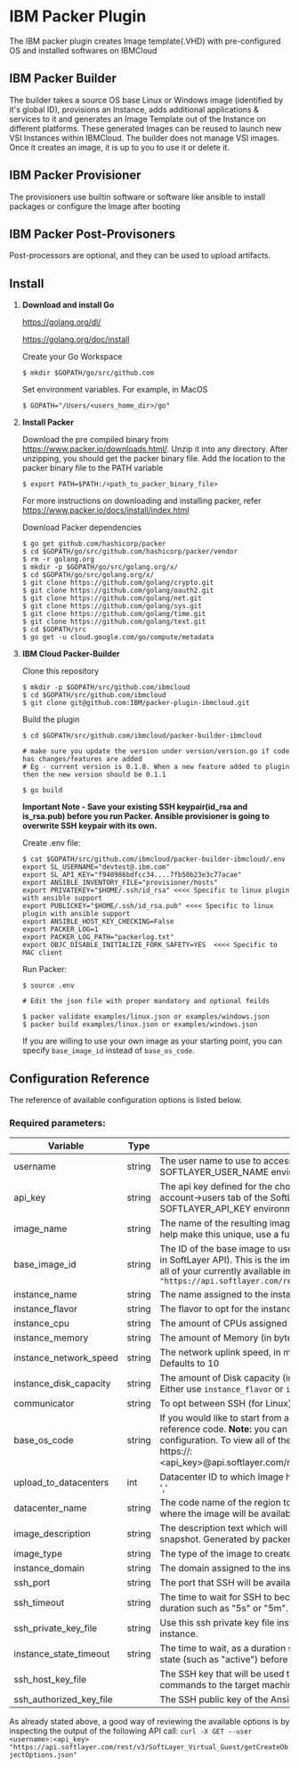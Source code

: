 # IBM Packer Plugin
The IBM packer plugin creates Image template(.VHD) with pre-configured OS and installed softwares on IBMCloud 

## IBM Packer Builder
The builder takes a source OS base Linux or Windows image (identified by it's global ID), provisions an Instance, adds additional applications & services to it and generates an Image Template out of the Instance on different platforms. These generated Images can be reused to launch new VSI Instances within IBMCloud.
The builder does not manage VSI images. Once it creates an image, it is up to you to use it or delete it.

## IBM Packer Provisioner
The provisioners use builtin software or software like ansible to install packages or configure the Image after booting

## IBM Packer Post-Provisoners
Post-processors are optional, and they can be used to upload artifacts.

## Install

1) **Download and install Go**

   https://golang.org/dl/

   https://golang.org/doc/install

   Create your Go Workspace
   ```
   $ mkdir $GOPATH/go/src/github.com
   ```

   Set environment variables. For example, in MacOS
   ```
   $ GOPATH="/Users/<users_home_dir>/go"
   ```

2) **Install Packer**

   Download the pre compiled binary from https://www.packer.io/downloads.html/. Unzip it into any directory. After unzipping, you should get the packer binary file. Add the location to the packer binary file to the PATH variable
   ```
   $ export PATH=$PATH:/<path_to_packer_binary_file>
   ```

   For more instructions on downloading and installing packer, refer https://www.packer.io/docs/install/index.html

   Download Packer dependencies
   ```
   $ go get github.com/hashicorp/packer
   $ cd $GOPATH/go/src/github.com/hashicorp/packer/vendor
   $ rm -r golang.org
   $ mkdir -p $GOPATH/go/src/golang.org/x/
   $ cd $GOPATH/go/src/golang.org/x/
   $ git clone https://github.com/golang/crypto.git
   $ git clone https://github.com/golang/oauth2.git
   $ git clone https://github.com/golang/net.git
   $ git clone https://github.com/golang/sys.git
   $ git clone https://github.com/golang/time.git
   $ git clone https://github.com/golang/text.git
   $ cd $GOPATH/src
   $ go get -u cloud.google.com/go/compute/metadata
   ```

3) **IBM Cloud Packer-Builder**

   Clone this repository 
   ```
   $ mkdir -p $GOPATH/src/github.com/ibmcloud
   $ cd $GOPATH/src/github.com/ibmcloud
   $ git clone git@github.com:IBM/packer-plugin-ibmcloud.git
   ```

   Build the plugin
   ```
   $ cd $GOPATH/src/github.com/ibmcloud/packer-builder-ibmcloud
   
   # make sure you update the version under version/version.go if code has changes/features are added 
   # Eg - current version is 0.1.0. When a new feature added to plugin then the new version should be 0.1.1
   
   $ go build
   ```

   **Important Note - Save your existing SSH keypair(id_rsa and is_rsa.pub) before you run Packer. Ansible provisioner is going to overwrite SSH keypair with its own.**
   
   Create .env file:
   ```
   $ cat $GOPATH/src/github.com/ibmcloud/packer-builder-ibmcloud/.env
   export SL_USERNAME="devtest@.ibm.com"
   export SL_API_KEY="f940986bdfcc34....7fb50b23e3c77acae"
   export ANSIBLE_INVENTORY_FILE="provisioner/hosts"
   export PRIVATEKEY="$HOME/.ssh/id_rsa" <<<< Specific to linux plugin with ansible support
   export PUBLICKEY="$HOME/.ssh/id_rsa.pub" <<<< Specific to linux plugin with ansible support
   export ANSIBLE_HOST_KEY_CHECKING=False
   export PACKER_LOG=1
   export PACKER_LOG_PATH="packerlog.txt"
   export OBJC_DISABLE_INITIALIZE_FORK_SAFETY=YES  <<<< Specific to MAC client 
   ```

   Run Packer:
   ```
   $ source .env

   # Edit the json file with proper mandatory and optional feilds 
   
   $ packer validate examples/linux.json or examples/windows.json
   $ packer build examples/linux.json or examples/windows.json
   ```

   If you are willing to use your own image as your starting point, you can specify `base_image_id` instead of `base_os_code`.

## Configuration Reference

The reference of available configuration options is listed below.

### Required parameters:

Variable | Type | Description
--- | --- | ---
username | string | The user name to use to access your account. If unspecified, the value is taken from the SOFTLAYER_USER_NAME environment variable.
api_key | string | The api key defined for the chosen user name. You can find what is your api key at the account->users tab of the SoftLayer web console. If unspecified, the value is taken from the SOFTLAYER_API_KEY environment variable.
image_name | string | The name of the resulting image that will appear in your account. This must be unique. To help make this unique, use a function like timestamp.
base_image_id | string | The ID of the base image to use (usually defined by the `globalIdentifier` or the `uuid` fields in SoftLayer API). This is the image that will be used for launching a new instance. To view all of your currently available images, `run: curl -X GET --user <username>:<api_key> "https://api.softlayer.com/rest/v3/SoftLayer_Account/getVirtualDiskImages.json"`
instance_name | string | The name assigned to the instance.
instance_flavor | string | The flavor to opt for the instance (type_coreXmemoryXdisk Eg: B1_2X4X100)
instance_cpu | string | The amount of CPUs assigned to the instance. Defaults to 1
instance_memory | string | The amount of Memory (in bytes) assigned to the instance. Defaults to 1024
instance_network_speed | string | The network uplink speed, in megabits per second, which will be assigned to the instance. Defaults to 10
instance_disk_capacity | string | The amount of Disk capacity (in gigabytes) assigned to the instance. Defaults to 25. **Note:** Either use `instance_flavor` or `instance_cpu`, `instance_memory`, `instance_network_speed` 
communicator | string | To opt between SSH (for Linux) and winrm (for Windows)
base_os_code | string | If you would like to start from a pre-installed SoftLayer OS image, you can specify it's reference code. **Note:** you can use only one of `base_image_id` or `base_os_code` per builder configuration. To view all of the currently available pre-installed os images, run: `$ curl https://<username>:<api_key>@api.softlayer.com/rest/v3/SoftLayer_Virtual_Guest/getCreateObjectOptions.json | grep operatingSystemReferenceCode`
upload_to_datacenters | int | Datacenter ID to which Image has to be uploaded to. Multiple DCs supported seperated by ','
datacenter_name | string | The code name of the region to launch the instance in. Consequently, this is the region where the image will be available. This defaults to "ams01"
image_description | string | The description text which will be available for the resulting image. Defaults to "Instance snapshot. Generated by packer.io"
image_type | string | The type of the image to create. Only "standard" is supported
instance_domain | string | The domain assigned to the instance. Defaults to "provisioning.com"
ssh_port | string | The port that SSH will be available on. Defaults to port 22
ssh_timeout | string | The time to wait for SSH to become available before timing out. The format of this value is a duration such as "5s" or "5m". The default SSH timeout is "1m". Defaults to "15m"
ssh_private_key_file | string | Use this ssh private key file instead of a generated ssh key pair for connecting to the instance.
instance_state_timeout | string | The time to wait, as a duration string, for an instance or image snapshot to enter a desired state (such as "active") before timing out. The default state timeout is "25m"
ssh_host_key_file | | The SSH key that will be used to run the SSH server on the host machine to forward commands to the target machine
ssh_authorized_key_file | | The SSH public key of the Ansible ssh_user. 


As already stated above, a good way of reviewing the available options is by inspecting the output of the following API call: `curl -X GET --user <username>:<api_key> "https://api.softlayer.com/rest/v3/SoftLayer_Virtual_Guest/getCreateObjectOptions.json"`
